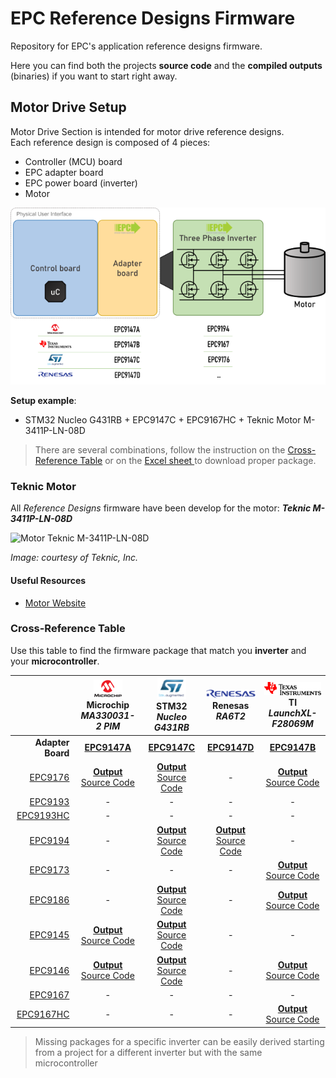 # EPC Reference Designs Firmware

Repository for EPC's application reference designs firmware.

Here you can find both the projects **source code** and the **compiled outputs** (binaries) if you want to start right away.

## Motor Drive Setup

Motor Drive Section is intended for motor drive reference designs.\
Each reference design is composed of 4 pieces:

- Controller (MCU) board
- EPC adapter board
- EPC power board (inverter)
- Motor

![Boards Setup](assets/board_setup.png)

**Setup example**:

- STM32 Nucleo G431RB +  EPC9147C + EPC9167HC + Teknic Motor M-3411P-LN-08D

> There are several combinations, follow the instruction on the [Cross-Reference Table](#cross-reference-table) or on the [Excel sheet ](/FindYourFirmwarePackage.xlsx) to download proper package.

### Teknic Motor

All *Reference Designs* firmware have been develop for the motor: ***Teknic M-3411P-LN-08D***

![Motor Teknic M-3411P-LN-08D](https://teknic.com/images/hudson_341.png)

*Image: courtesy of Teknic, Inc.*

#### Useful Resources

- [Motor Website](https://teknic.com/hudson-model/M-3411P-LN-08D/)

### Cross-Reference Table

Use this table to find the firmware package that match you **inverter** and your **microcontroller**.

|      | ![](assets/Microchip_Logo%20(Custom).png)<br>Microchip<br>*MA330031-2 PIM*| ![](assets/ST_Logo%20(Custom).png)<br>STM32<br>*Nucleo G431RB*| ![](assets/Renesas_Logo%20(Custom).png)<br>Renesas<br>*RA6T2*| ![](assets/TI_Logo%20(Custom).png)<br>TI<br>*LaunchXL-F28069M*|
|  ---:|:-:|:-:|:-:|:-:|
|**Adapter Board**|**[EPC9147A][epc9147a]**|**[EPC9147C][epc9147c]**|**[EPC9147D][epc9147d]**|**[EPC9147B][epc9147b]**|
|[EPC9176][epc9176]|**[Output][out_mchp_epc9176]**<br>[Source Code][src_mchp_epc9176]|**[Output][out_stm32_epc9176]**<br>[Source Code][src_stm32_epc9176]|-|**[Output][out_ti]**<br>[Source Code][src_ti]|
|[EPC9193][epc9193]|-|-|-|-|
|[EPC9193HC][epc9193]|-|-|-|-|
|[EPC9194][epc9194]|-|**[Output][out_stm32_epc9194]**<br>[Source Code][src_stm32_epc9194]|**[Output][out_renesas_epc9194]**<br>[Source Code][src_renesas_epc9194]|-|
|[EPC9173][epc9173]|-|-|-|**[Output][out_ti]**<br>[Source Code][src_ti]|
|[EPC9186][epc9186]|-|**[Output][out_stm32_epc9186]**<br>[Source Code][src_stm32_epc9186]|-|**[Output][out_ti]**<br>[Source Code][src_ti]|
|[EPC9145][epc9145]|**[Output][out_mchp_epc9145]**<br>[Source Code][src_mchp_epc9145]|**[Output][out_stm32_epc9145]**<br>[Source Code][src_stm32_epc9145]|-|-|
|[EPC9146][epc9146]|**[Output][out_mchp_epc9146]**<br>[Source Code][src_mchp_epc9146]|**[Output][out_stm32_epc9146]**<br>[Source Code][src_stm32_epc9146]|-|**[Output][out_ti]**<br>[Source Code][src_ti]|
|[EPC9167][epc9167]|-|-|-|-|
|[EPC9167HC][epc9167]|-|-|-|**[Output][out_ti]**<br>[Source Code][src_ti]|

> Missing packages for a specific inverter can be easily derived starting from a project for a different inverter but with the same microcontroller

<!-- ## Instructions

- Open the `FindYourFirmwarePackage.xlsx` file
- Use the filter combo box to select which .zip directory to download
- Download proper zip file
- Unzip the file in your hard disk preservign the directory structure
- Use specific vendor IDE tools to download executable to the flash and/or to compile the source code -->


<!-- --- CROSS-REF TABLE LINKS --- -->

<!-- Adapter Boards -->
[epc9147a]: https://epc-co.com/epc/products/evaluation-boards/epc9147a
[epc9147b]: https://epc-co.com/epc/products/evaluation-boards/epc9147b
[epc9147c]: https://epc-co.com/epc/products/evaluation-boards/epc9147c
[epc9147d]: https://epc-co.com/epc/products/evaluation-boards/epc9147d

<!-- Inverter Boards -->
[epc9176]: https://epc-co.com/epc/products/evaluation-boards/EPC9176
[epc9193]: https://epc-co.com/epc/products/demo-boards/EPC9193.aspx
[epc9194]: https://epc-co.com/epc/products/evaluation-boards/EPC9194
[epc9173]: https://epc-co.com/epc/products/evaluation-boards/EPC9173
[epc9186]: https://epc-co.com/epc/products/evaluation-boards/EPC9186
[epc9145]: https://epc-co.com/epc/products/evaluation-boards/EPC9145
[epc9146]: https://epc-co.com/epc/products/evaluation-boards/EPC9146
[epc9167]: https://epc-co.com/epc/products/evaluation-boards/EPC9167

<!-- Firmware Source & Packages -->
[out_stm32_epc9145]: https://github.com/epc-co/MotorDrive-RefDesign-Firmware/releases/download/pkg-rel-1.0/G431-EPC9145-DummyNema34_50k_100n_output.zip
[out_stm32_epc9146]: https://github.com/epc-co/MotorDrive-RefDesign-Firmware/releases/download/pkg-rel-1.0/G431-EPC9146_2_1-DummyNema34_50k_100n_output.zip
[out_stm32_epc9176]: https://github.com/epc-co/MotorDrive-RefDesign-Firmware/releases/download/pkg-rel-1.0/G431-EPC9176_1_0-DummyNema34_50k_100n_output.zip
[out_stm32_epc9186]: https://github.com/epc-co/MotorDrive-RefDesign-Firmware/releases/download/pkg-rel-1.0/G431-EPC9186-DummyNema34_50k_100n_output.zip
[out_stm32_epc9194]: https://github.com/epc-co/MotorDrive-RefDesign-Firmware/releases/download/pkg-rel-1.0/G431-EPC9194-DummyNema34_50k_100n_output.zip
[src_stm32_epc9145]: /firmware/G431-EPC9145-DummyNema34_50k_100n/G431-EPC9145-DummyNema34_50k_100n.zip
[src_stm32_epc9146]: /firmware/G431-EPC9146_2_1-DummyNema34_50k_100n/G431-EPC9146_2_1-DummyNema34_50k_100n.zip
[src_stm32_epc9176]: /firmware/G431-EPC9176_1_0-DummyNema34_50k_100n/G431-EPC9176_1_0-DummyNema34_50k_100n.zip
[src_stm32_epc9186]: /firmware/G431-EPC9186-DummyNema34_50k_100n/G431-EPC9186_1_0-DummyNema34_50k_100n.zip
[src_stm32_epc9194]: /firmware/G431-EPC9194-DummyNema34_50k_100n/G431-EPC9194-DummyNema34_50k_100n.zip

[out_ti]: https://github.com/epc-co/MotorDrive-RefDesign-Firmware/releases/download/pkg-rel-1.0/InstaSPIN_F2806xM_UNIVERSAL_output.zip
[src_ti]: /firmware/InstaSPIN_F2806xM_UNIVERSAL/InstaSPIN_F2806xM_UNIVERSAL.zip

[out_renesas_epc9194]: https://github.com/epc-co/MotorDrive-RefDesign-Firmware/releases/download/pkg-rel-1.0/RA6T2-EPC9194-DummyNema34-20k-2000n_output.zip
[src_renesas_epc9194]: /firmware/RA6T2-EPC9194-DummyNema34-20k-2000n/r01an6206xx0101-motor.zip

[out_mchp_epc9146]: https://github.com/epc-co/MotorDrive-RefDesign-Firmware/releases/download/pkg-rel-1.0/sample-mb-33ep-epc9146_2_0_DummyNema34_14A_3_5A_1_5mohm_1_3krpm_100kHz_21ns_210412_output.zip
[out_mchp_epc9145]: https://github.com/epc-co/MotorDrive-RefDesign-Firmware/releases/download/pkg-rel-1.0/sample-mb-33ep256mc506-mclv2.X-Dummy_9145_14A_3A_1_0mohm_1_3krpm_100kHz_50ns_210806_output.zip
[out_mchp_epc9176]: https://github.com/epc-co/MotorDrive-RefDesign-Firmware/releases/download/pkg-rel-1.0/sample-mb-33ep256mc506-mclv2.X-Dummy_9176_14A_3A_1_0mohm_1_3krpm_100kHz_50ns_230125_output.zip
[src_mchp_epc9146]: /firmware/sample-mb-33ep-epc9146_2_0_DummyNema34_14A_3_5A_1_5mohm_1_3krpm_100kHz_21ns_210412/sample-mb-33ep-epc9146_2_0_DummyNema34_14A_3_5A_1_5mohm_1_3krpm_100kHz_21ns_210412.zip
[src_mchp_epc9145]: /firmware/sample-mb-33ep256mc506-mclv2.X-Dummy_9145_14A_3A_1_0mohm_1_3krpm_100kHz_50ns_210806/sample-mb-33ep256mc506-mclv2.X-Dummy_9145_14A_3A_1_0mohm_1_3krpm_100kHz_50ns_210806.zip
[src_mchp_epc9176]: /firmware/sample-mb-33ep256mc506-mclv2.X-Dummy_9176_14A_3A_1_0mohm_1_3krpm_100kHz_50ns_230125/sample-mb-33ep256mc506-mclv2.X-Dummy_9176_14A_3A_1_0mohm_1_3krpm_100kHz_50ns_230125.zip